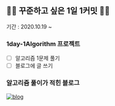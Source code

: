 ## 👨‍💻 꾸준하고 싶은 1일 1커밋 🚶‍♂
기간 : 2020.10.19 ~

### 1day-1Algorithm 프로젝트
- [ ] 알고리즘 1문제 풀기
- [ ] 블로그에 글 쓰기

### 알고리즘 풀이가 적힌 블로그

[![blog](https://user-images.githubusercontent.com/56578913/99676221-90b58c00-2abb-11eb-9eb5-889bb331bb51.png)](https://medium.com/urechanger)

